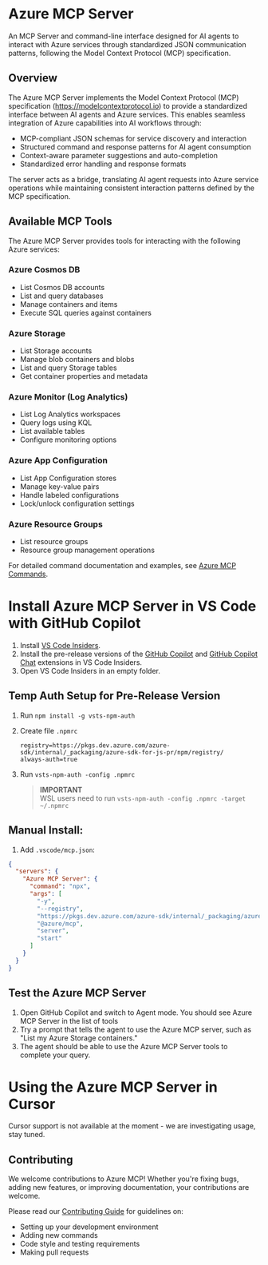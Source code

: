 # Azure MCP Server

An MCP Server and command-line interface designed for AI agents to interact with Azure services through standardized JSON communication patterns, following the Model Context Protocol (MCP) specification.

## Overview

The Azure MCP Server implements the Model Context Protocol (MCP) specification (https://modelcontextprotocol.io) to provide a standardized interface between AI agents and Azure services. This enables seamless integration of Azure capabilities into AI workflows through:

- MCP-compliant JSON schemas for service discovery and interaction
- Structured command and response patterns for AI agent consumption
- Context-aware parameter suggestions and auto-completion
- Standardized error handling and response formats

The server acts as a bridge, translating AI agent requests into Azure service operations while maintaining consistent interaction patterns defined by the MCP specification.

## Available MCP Tools

The Azure MCP Server provides tools for interacting with the following Azure services:

### Azure Cosmos DB

- List Cosmos DB accounts
- List and query databases
- Manage containers and items
- Execute SQL queries against containers

### Azure Storage

- List Storage accounts
- Manage blob containers and blobs
- List and query Storage tables
- Get container properties and metadata

### Azure Monitor (Log Analytics)

- List Log Analytics workspaces
- Query logs using KQL
- List available tables
- Configure monitoring options

### Azure App Configuration

- List App Configuration stores
- Manage key-value pairs
- Handle labeled configurations
- Lock/unlock configuration settings

### Azure Resource Groups

- List resource groups
- Resource group management operations

For detailed command documentation and examples, see [Azure MCP Commands](docs/azmcp-commands.md).

# Install Azure MCP Server in VS Code with GitHub Copilot

1. Install [VS Code Insiders](https://code.visualstudio.com/insiders/).
1. Install the pre-release versions of the [GitHub Copilot](https://marketplace.visualstudio.com/items?itemName=GitHub.copilot) and [GitHub Copilot Chat](https://marketplace.visualstudio.com/items?itemName=GitHub.copilot-chat) extensions in VS Code Insiders.
1. Open VS Code Insiders in an empty folder.

## Temp Auth Setup for Pre-Release Version

1. Run `npm install -g vsts-npm-auth`
1. Create file `.npmrc`

    ```
    registry=https://pkgs.dev.azure.com/azure-sdk/internal/_packaging/azure-sdk-for-js-pr/npm/registry/
    always-auth=true
    ```

1. Run `vsts-npm-auth -config .npmrc`

    > **IMPORTANT**  
    > WSL users need to run `vsts-npm-auth -config .npmrc -target ~/.npmrc`

## Manual Install:

1. Add `.vscode/mcp.json`:

```json
{
  "servers": {
    "Azure MCP Server": {
      "command": "npx",
      "args": [
        "-y",
        "--registry",
        "https://pkgs.dev.azure.com/azure-sdk/internal/_packaging/azure-sdk-for-js-pr/npm/registry/",
        "@azure/mcp",
        "server",
        "start"
      ]
    }
  }
}
```

## Test the Azure MCP Server

1. Open GitHub Copilot and switch to Agent mode. You should see Azure MCP Server in the list of tools
1. Try a prompt that tells the agent to use the Azure MCP server, such as "List my Azure Storage containers."
1. The agent should be able to use the Azure MCP Server tools to complete your query.

# Using the Azure MCP Server in Cursor

Cursor support is not available at the moment - we are investigating usage, stay tuned.

## Contributing

We welcome contributions to Azure MCP! Whether you're fixing bugs, adding new features, or improving documentation, your contributions are welcome.

Please read our [Contributing Guide](https://github.com/Azure/azure-mcp/blob/main/CONTRIBUTING.md) for guidelines on:

- Setting up your development environment
- Adding new commands
- Code style and testing requirements
- Making pull requests
